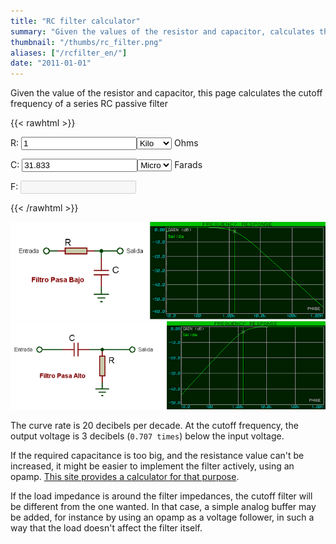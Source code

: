 ```yaml
---
title: "RC filter calculator"
summary: "Given the values of the resistor and capacitor, calculates the cutoff frequency of an RC series passive filter."
thumbnail: "/thumbs/rc_filter.png"
aliases: ["/rcfilter_en/"]
date: "2011-01-01"
---
```


Given the value of the resistor and capacitor, this page calculates the cutoff frequency of a series RC passive filter

{{< rawhtml >}}
<form action="">
<p>R: <input id="r" value="1"  type="number"/><select id="rScale" >
  <option></option>
  <option selected="selected">Kilo</option>
  <option>Mega</option>
</select> Ohms</p>
<p>C: <input id="c" value="31.833"  type="number"/><select id="cScale" >
  <option>Pico</option>
  <option>Nano</option>
  <option selected="selected">Micro</option>
  <option>Mili</option>
</select> Farads</p>
<p>F: <input id="f" disabled="disabled" /></p>
</form>
<script src="/inc/calculators/rc_filter.js"></script>
{{< /rawhtml >}}

![Low pass RC filter Schematic](/images/filtropasabajos.png)
![High pass RC filter Schematic](/images/filtropasaaltos.png)

The curve rate is 20 decibels per decade. At the cutoff frequency, the output voltage is 3 decibels (`0.707 times`) below the input voltage.

If the required capacitance is too big, and the resistance value can't be increased, it might be easier to implement the filter actively, using an opamp. [This site provides a calculator for that purpose](http://sim.okawa-denshi.jp/en/OPseikiLowkeisan.htm).

If the load impedance is around the filter impedances, the cutoff filter will be different from the one wanted. In that case, a simple analog buffer may be added, for instance by using an opamp as a voltage follower, in such a way that the load doesn't affect the filter itself.
